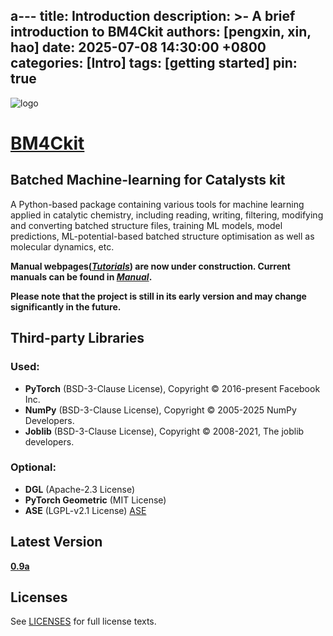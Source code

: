 a---
title: Introduction
description: >-
  A brief introduction to BM4Ckit
authors: [pengxin, xin, hao]
date: 2025-07-08 14:30:00 +0800
categories: [Intro]
tags: [getting started]
pin: true
---

![logo](https://raw.githubusercontent.com/TrinitroCat/BM4Ckit/main/logo.png)

# [BM4Ckit](https://github.com/TrinitroCat/BM4Ckit)
## Batched Machine-learning for Catalysts kit
A Python-based package containing various tools for machine learning applied in catalytic chemistry, including reading, writing, filtering, modifying and converting batched structure files, training ML models, model predictions, ML-potential-based batched structure optimisation as well as molecular dynamics, etc.

**Manual webpages(*[Tutorials](https://hectopasca1.github.io/BM4Ckit_wiki/categories/tutorials/)*) are now under construction. Current manuals can be found in *[Manual](https://github.com/TrinitroCat/BM4Ckit/tree/main/Manual "Examples and templates")*.**

**Please note that the project is still in its early version and may change significantly in the future.**

## Third-party Libraries
### Used:
- **PyTorch** (BSD-3-Clause License), Copyright © 2016-present Facebook Inc.  
- **NumPy** (BSD-3-Clause License), Copyright © 2005-2025 NumPy Developers.
- **Joblib** (BSD-3-Clause License), Copyright © 2008-2021, The joblib developers.

### Optional:
- **DGL** (Apache-2.3 License)
- **PyTorch Geometric** (MIT License)
- **ASE** (LGPL-v2.1 License) [ASE](https://gitlab.com/ase/ase/-/tree/master?ref_type=heads)

## Latest Version
**[0.9a](https://github.com/TrinitroCat/BM4Ckit "0.9a")**

## Licenses
See [LICENSES](https://github.com/TrinitroCat/BM4Ckit/tree/main/LICENSES) for full license texts.
